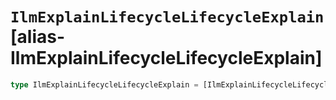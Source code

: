 # `IlmExplainLifecycleLifecycleExplain` [alias-IlmExplainLifecycleLifecycleExplain]
```typescript
type IlmExplainLifecycleLifecycleExplain = [IlmExplainLifecycleLifecycleExplainManaged](./IlmExplainLifecycleLifecycleExplainManaged.md) | [IlmExplainLifecycleLifecycleExplainUnmanaged](./IlmExplainLifecycleLifecycleExplainUnmanaged.md);
```
